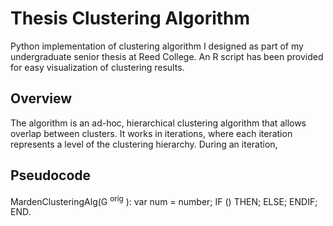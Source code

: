 Thesis Clustering Algorithm
==============
Python implementation of clustering algorithm I designed as part of my undergraduate senior thesis at Reed College. An R script has been provided for easy visualization of clustering results.

Overview
--------------
The algorithm is an ad-hoc, hierarchical clustering algorithm that allows overlap between clusters. It works in iterations, where each iteration represents a level of the clustering hierarchy. During an iteration, 

Pseudocode
--------------

MardenClusteringAlg(G <sup>orig</sup> ):
  var num = number;
  IF ()
    THEN;
    ELSE;
  ENDIF;
END.
